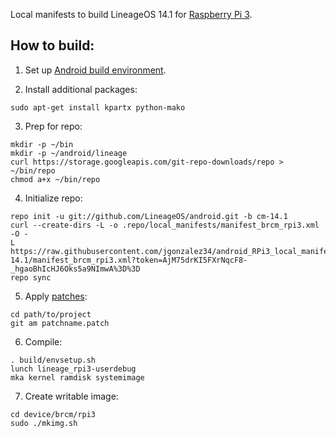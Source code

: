 Local manifests to build LineageOS 14.1 for [Raspberry Pi 3](http://konstakang.com/devices/rpi3/CM14.1).

How to build:
-------------

1. Set up [Android build environment](https://source.android.com/setup/initializing).

2. Install additional packages:

```
sudo apt-get install kpartx python-mako
```

3. Prep for repo:

```
mkdir -p ~/bin
mkdir -p ~/android/lineage
curl https://storage.googleapis.com/git-repo-downloads/repo > ~/bin/repo
chmod a+x ~/bin/repo
```

4. Initialize repo:

```
repo init -u git://github.com/LineageOS/android.git -b cm-14.1
curl --create-dirs -L -o .repo/local_manifests/manifest_brcm_rpi3.xml -O -
L https://raw.githubusercontent.com/jgonzalez34/android_RPi3_local_manifest/cm-14.1/manifest_brcm_rpi3.xml?token=AjM75drKI5FXrNqcF8-_hgaoBhIcHJ6Oks5a9NImwA%3D%3D
repo sync
```

5. Apply [patches](https://github.com/lineage-rpi/android_local_manifest/tree/cm-14.1/patches):

```
cd path/to/project
git am patchname.patch
```

6. Compile:

```
. build/envsetup.sh
lunch lineage_rpi3-userdebug
mka kernel ramdisk systemimage
```

7. Create writable image:

```
cd device/brcm/rpi3
sudo ./mkimg.sh
```
